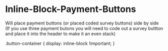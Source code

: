 # Inline-Block-Payment-Buttons
Will place payment buttons (or placed coded survey buttons) side by side
(If you use three payment butons you will need to code out a survey buttton and place it into the header to make it an even stack)

.button-container {
  display: inline-block !important;
}
